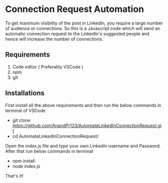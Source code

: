 # Connection Request Automation
To get maximum visibility of the post in LinkedIn, you require a large number of audience or connections. So this is 
a Javascript code which will send an automatic connection request to the LinkedIn's suggested people and hence will increase 
the number of connections.

## Requirements
1. Code editor ( Preferably VSCode )
2. npm 
3. git

## Installations
First install all the above requirements and then run the below commands in terminal of VSCode
* git clone https://github.com/AnandPr123/AutomateLinkedInConnectionRequest.git
* cd AutomateLinkedInConnectionRequest/

Open the index.js file and type your own LinkedIn username and Password. After that run below commands in terminal
* npm install
* node index.js

That's it!
